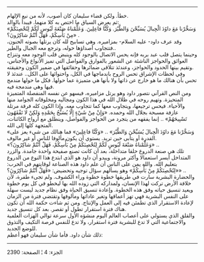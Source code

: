------------------------------------------------------------------------

خطأ. ولكن قضاء سليمان كان أصوب، لأنه من نبع الإلهام.  
ثم يعرض السياق ما اختص به كلا منهما. فيبدأ بالوالد:  
«وَسَخَّرْنا مَعَ داوُدَ الْجِبالَ يُسَبِّحْنَ وَالطَّيْرَ. وَكُنَّا فاعِلِينَ. وَعَلَّمْناهُ صَنْعَةَ لَبُوسٍ لَكُمْ
لِتُحْصِنَكُمْ مِنْ بَأْسِكُمْ، فَهَلْ أَنْتُمْ شاكِرُونَ؟» .  
وقد عرف داود- عليه السلام- بمزاميره. وهي تسابيح لله كان يرتلها بصوته
الحنون، فتتجاوب أصداؤها حوله، وترجع معه الجبال والطير..  
وحينما يتصل قلب عبد بربه فإنه يحس الاتصال بالوجود كله وينبض قلب الوجود
معه وتنزاح العوائق والحواجز الناشئة عن الشعور بالفوارق والفواصل التي
تميز الأنواع والأجناس، وتقيم بينها الحدود والحواجز، وعندئذ تتلاقى
ضمائرها وحقائقها في ضمير الكون وحقيقته.  
وفي لحظات الإشراق تحس الروح باندماجها في الكل، واحتوائها على الكل..
عندئذ لا تحس بأن هنالك ما هو خارج عن ذاتها ولا بأنها هي متميزة عما
حولها. فكل ما حولها مندمج فيها وهي مندمجة فيه.  
ومن النص القرآني نتصور داود وهو يرتل مزاميره، فيسهو عن نفسه المنفصلة
المتميزة المتحيزة. وتهيم روحه في ظلال الله في هذا الكون ومجاليه
ومخلوقاته الجوامد منها والأحياء. فيحس ترجيعها، ويتجاوب معها كما تتجاوب
معه. وإذا الكون كله فرقة مرتلة عازفة مسبحة بجلال الله وحمده. «وَإِنْ مِنْ شَيْءٍ
إِلَّا يُسَبِّحُ بِحَمْدِهِ وَلكِنْ لا تَفْقَهُونَ تَسْبِيحَهُمْ» .. إنما يفقهه من يتجرد من الحواجز
والفواصل، وينطلق مع أرواح الكائنات، المتجهة كلها إلى الله.  
«وَسَخَّرْنا مَعَ داوُدَ الْجِبالَ يُسَبِّحْنَ وَالطَّيْرَ» .. «وَكُنَّا فاعِلِينَ» فما هنالك من شيء
يعز على القدرة أو يتأبى حين تريد. يستوي أن يكون مألوفا للناس أو غير
مالوف.  
«وَعَلَّمْناهُ صَنْعَةَ لَبُوسٍ لَكُمْ لِتُحْصِنَكُمْ مِنْ بَأْسِكُمْ، فَهَلْ أَنْتُمْ شاكِرُونَ؟» ..  
تلك هي صنعة الدروع حلقا متداخلة، بعد أن كانت تصنع صفيحة واحدة جامدة.
والزرد المتداخل أيسر استعمالا وأكثر مرونة، ويبدو أن داود هو الذي ابتدع
هذا النوع من الدروع بتعليم الله. والله يمن على الناس أن علم داود هذه
الصناعة لوقايتهم في الحرب: «لِتُحْصِنَكُمْ مِنْ بَأْسِكُمْ» وهو يسألهم سؤال توجيه
وتحضيض: «فَهَلْ أَنْتُمْ شاكِرُونَ؟» ..  
والحضارة البشرية سارت في طريقها خطوة خطوة وراء الكشوف. ولم تجىء طفرة،
لأن خلافة الأرض تركت لهذا الإنسان، ولمداركه التي زوده الله بها ليخطو في
كل يوم خطوة ويعيد تنسيق حياته وفق هذه الخطوة. وإعادة تنسيق الحياة وفق
نظام جديد ليست سهلة على النفس البشرية فهي تهز أعماقها وتغير عاداتها
ومألوفها وتقتضي فترة من الزمان لإعادة الاستقرار الذي تطمئن فيه إلى العمل
والإنتاج. ومن ثم شاءت حكمة الله أن تكون هناك فترة استقرار تطول أو تقصر.
بعد كل تنسيق جديد.  
والقلق الذي يستولي على أعصاب العالم اليوم منشؤه الأول سرعة توالي الهزات
العلمية والاجتماعية التي لا تدع للبشرية فترة استقرار، ولا تدع للنفس فرصة
التكيف والتذوق للوضع الجديد.  
ذلك شأن داود. فأما شأن سليمان فهو أعظم:

------------------------------------------------------------------------

الجزء: 4 ¦ الصفحة: 2390
